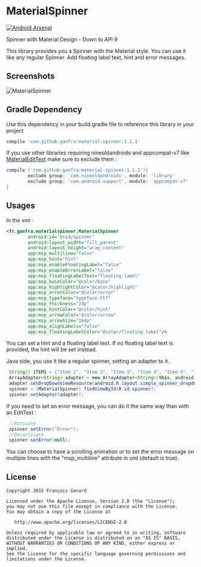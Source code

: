 # MaterialSpinner
[![Android Arsenal](https://img.shields.io/badge/Android%20Arsenal-MaterialSpinner-brightgreen.svg?style=flat)](http://android-arsenal.com/details/1/1720)

Spinner with Material Design - Down to API 9

This library provides you a Spinner with the Material style. You can use it like any regular Spinner. 
Add floating label text, hint and error messages.

## Screenshots
![MaterialSpinner](./screenshots/screenshot.gif)

## Gradle Dependency
Use this dependency in your build.gradle file to reference this library in your project

```groovy
compile 'com.github.ganfra:material-spinner:1.1.1'
```

If you use other libraries requiring nineoldandroids and appcompat-v7 like [MaterialEditText](https://github.com/rengwuxian/MaterialEditText/) make sure to exclude them :
```groovy
compile ('com.github.ganfra:material-spinner:1.1.1'){
        exclude group: 'com.nineoldandroids', module: 'library'
        exclude group: 'com.android.support', module: 'appcompat-v7'
}
```


## Usages

In the xml : 

```xml
<fr.ganfra.materialspinner.MaterialSpinner
        android:id="@+id/spinner"
        android:layout_width="fill_parent"
        android:layout_height="wrap_content" 
        app:msp_multiline="false"
        app:msp_hint="hint"
        app:msp_enableFloatingLabel="false"
        app:msp_enableErrorLabel="false"
        app:msp_floatingLabelText="floating label"
        app:msp_baseColor="@color/base"
        app:msp_highlightColor="@color/highlight"
        app:msp_errorColor="@color/error"
        app:msp_typeface="typeface.ttf"
        app:msp_thickness="2dp"
        app:msp_hintColor="@color/hint"
        app:msp_arrowColor="@color/arrow"
        app:msp_arrowSize="16dp"
        app:msp_alignLabels="false"
        app:msp_floatingLabelColor="@color/floating_label"/>
```
You can set a hint and a floating label text. If no floating label text is provided, the hint will be set instead.


Java side, you use it like a regular spinner, setting an adapter to it.
```java
 String[] ITEMS = {"Item 1", "Item 2", "Item 3", "Item 4", "Item 5", "Item 6"};
 ArrayAdapter<String> adapter = new ArrayAdapter<String>(this, android.R.layout.simple_spinner_item, ITEMS);
 adapter.setDropDownViewResource(android.R.layout.simple_spinner_dropdown_item);
 spinner = (MaterialSpinner) findViewById(R.id.spinner);
 spinner.setAdapter(adapter);
```

If you need to set an error message, you can do it the same way than with an EditText :
```java
 //Activate
 spinner.setError("Error");
 //Desactivate
 spinner.setError(null);
```
You can choose to have a scrolling animation or to set the error message on multiple lines with the "msp_multiline" attribute in xml (default is true).


## License

    Copyright 2015 François Ganard

    Licensed under the Apache License, Version 2.0 (the "License");
    you may not use this file except in compliance with the License.
    You may obtain a copy of the License at

       http://www.apache.org/licenses/LICENSE-2.0

    Unless required by applicable law or agreed to in writing, software
    distributed under the License is distributed on an "AS IS" BASIS,
    WITHOUT WARRANTIES OR CONDITIONS OF ANY KIND, either express or implied.
    See the License for the specific language governing permissions and
    limitations under the License.



